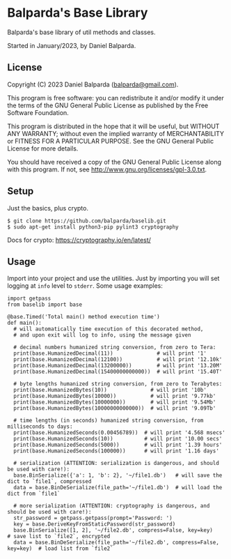 # Balparda's Base Library

Balparda's base library of util methods and classes.

Started in January/2023, by Daniel Balparda.

## License

Copyright (C) 2023 Daniel Balparda (balparda@gmail.com).

This program is free software: you can redistribute it and/or modify
it under the terms of the GNU General Public License as published by
the Free Software Foundation.

This program is distributed in the hope that it will be useful,
but WITHOUT ANY WARRANTY; without even the implied warranty of
MERCHANTABILITY or FITNESS FOR A PARTICULAR PURPOSE. See the
GNU General Public License for more details.

You should have received a copy of the GNU General Public License
along with this program. If not, see http://www.gnu.org/licenses/gpl-3.0.txt.

## Setup

Just the basics, plus crypto.

```
$ git clone https://github.com/balparda/baselib.git
$ sudo apt-get install python3-pip pylint3 cryptography
```

Docs for crypto: https://cryptography.io/en/latest/

## Usage

Import into your project and use the utilities. Just by importing
you will set logging at `info` level to `stderr`. Some usage examples:

```
import getpass
from baselib import base

@base.Timed('Total main() method execution time')
def main():
  # will automatically time execution of this decorated method,
  # and upon exit will log to info, using the message given

  # decimal numbers humanized string conversion, from zero to Tera:
  print(base.HumanizedDecimal(11))              # will print '1'
  print(base.HumanizedDecimal(12100))           # will print '12.10k'
  print(base.HumanizedDecimal(13200000))        # will print '13.20M'
  print(base.HumanizedDecimal(15400000000000))  # will print '15.40T'

  # byte lengths humanized string conversion, from zero to Terabytes:
  print(base.HumanizedBytes(10))              # will print '10b'
  print(base.HumanizedBytes(10000))           # will print '9.77kb'
  print(base.HumanizedBytes(10000000))        # will print '9.54Mb'
  print(base.HumanizedBytes(10000000000000))  # will print '9.09Tb'

  # time lengths (in seconds) humanized string conversion, from milliseconds to days:
  print(base.HumanizedSeconds(0.00456789))  # will print '4.568 msecs'
  print(base.HumanizedSeconds(10))          # will print '10.00 secs'
  print(base.HumanizedSeconds(5000))        # will print '1.39 hours'
  print(base.HumanizedSeconds(100000))      # will print '1.16 days'

  # serialization (ATTENTION: serialization is dangerous, and should be used with care!):
  base.BinSerialize({'a': 1, 'b': 2}, '~/file1.db')   # will save the dict to `file1`, compressed
  data = base.BinDeSerialize(file_path='~/file1.db')  # will load the dict from `file1`

  # more serialization (ATTENTION: cryptography is dangerous, and should be used with care!):
  str_password = getpass.getpass(prompt='Password: ')
  key = base.DeriveKeyFromStaticPassword(str_password)
  base.BinSerialize([1, 2], '~/file2.db', compress=False, key=key)             # save list to `file2`, encrypted
  data = base.BinDeSerialize(file_path='~/file2.db', compress=False, key=key)  # load list from `file2`
```
